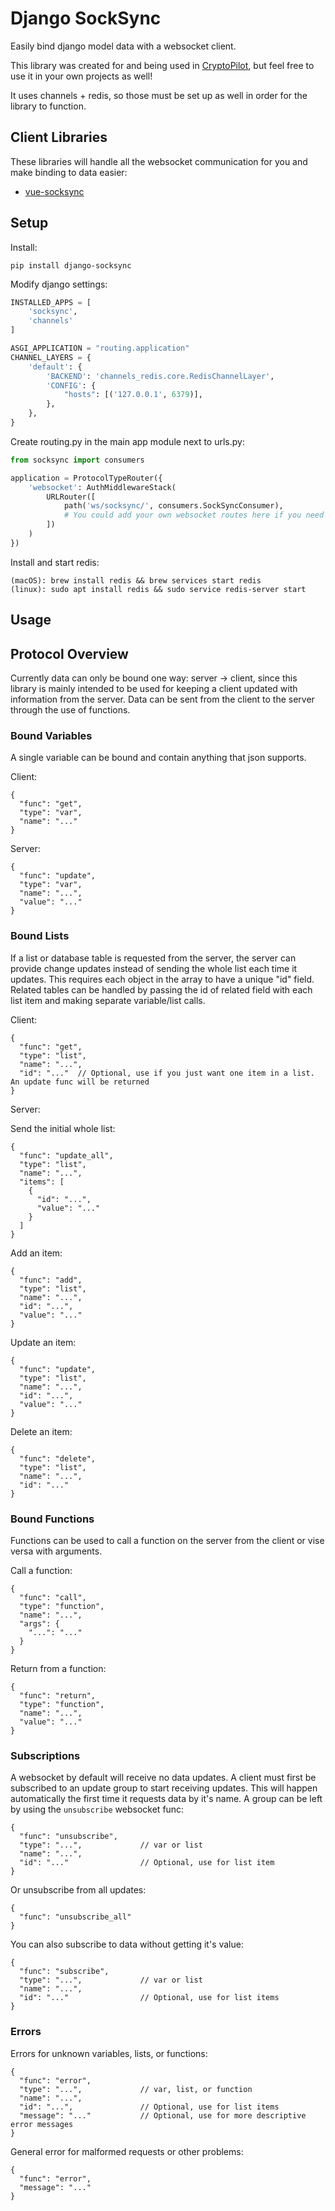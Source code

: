 # Django SockSync
Easily bind django model data with a websocket client.

This library was created for and being used in [CryptoPilot](https://github.com/osum4est/cryptopilot), but feel free
to use it in your own projects as well!

It uses channels + redis, so those must be set up as well in order for the library to function.

## Client Libraries
These libraries will handle all the websocket communication for you and make binding to data easier:
* [vue-socksync](https://github.com/osum4est/vue-socksync)

## Setup
Install:
```
pip install django-socksync
```

Modify django settings:
```python
INSTALLED_APPS = [
    'socksync',
    'channels'
]

ASGI_APPLICATION = "routing.application"
CHANNEL_LAYERS = {
    'default': {
        'BACKEND': 'channels_redis.core.RedisChannelLayer',
        'CONFIG': {
            "hosts": [('127.0.0.1', 6379)],
        },
    },
}
```

Create routing.py in the main app module next to urls.py:
```python
from socksync import consumers

application = ProtocolTypeRouter({
    'websocket': AuthMiddlewareStack(
        URLRouter([
            path('ws/socksync/', consumers.SockSyncConsumer),
            # You could add your own websocket routes here if you need custom ones
        ])
    )
})
```

Install and start redis:
```
(macOS): brew install redis && brew services start redis
(linux): sudo apt install redis && sudo service redis-server start
```

## Usage

## Protocol Overview
Currently data can only be bound one way: server → client, since this library is mainly intended to be used for keeping
a client updated with information from the server. Data can be sent from the client to the server through the use of
functions.

### Bound Variables
A single variable can be bound and contain anything that json supports.

Client:
```json5
{
  "func": "get",
  "type": "var",
  "name": "..."
}
```

Server:
```json5
{
  "func": "update",
  "type": "var",
  "name": "...",
  "value": "..."
}
```

### Bound Lists
If a list or database table is requested from the server, the server can provide change updates instead of sending 
the whole list each time it updates. This requires each object in the array to have a unique "id" field. Related tables
can be handled by passing the id of related field with each list item and making separate variable/list calls.

Client:
```json5
{
  "func": "get",
  "type": "list",
  "name": "...",
  "id": "..."  // Optional, use if you just want one item in a list. An update func will be returned
}
```

Server:

Send the initial whole list:
```json5
{
  "func": "update_all",
  "type": "list",
  "name": "...",
  "items": [
    {
      "id": "...",
      "value": "..."
    }
  ]
}
```

Add an item:
```json5
{
  "func": "add",
  "type": "list",
  "name": "...",
  "id": "...",
  "value": "..."
}
```

Update an item:
```json5
{
  "func": "update",
  "type": "list",
  "name": "...",
  "id": "...",
  "value": "..."
}
```

Delete an item:
```json5
{
  "func": "delete",
  "type": "list",
  "name": "...",
  "id": "..."
}
```

### Bound Functions
Functions can be used to call a function on the server from the client or vise versa with arguments.

Call a function:
```json5
{
  "func": "call",
  "type": "function",
  "name": "...",
  "args": {
    "...": "..."
  }
}
```

Return from a function:
```json5
{
  "func": "return",
  "type": "function",
  "name": "...",
  "value": "..."
}
```

### Subscriptions
A websocket by default will receive no data updates. A client must first be subscribed to an update group to start
receiving updates. This will happen automatically the first time it requests data by it's name. A group can be
left by using the `unsubscribe` websocket func:

```json5
{
  "func": "unsubscribe",
  "type": "...",             // var or list
  "name": "...",
  "id": "..."                // Optional, use for list item
}
```
Or unsubscribe from all updates:
```json5
{
  "func": "unsubscribe_all"
}
```
You can also subscribe to data without getting it's value:
```json5
{
  "func": "subscribe",
  "type": "...",             // var or list
  "name": "...",
  "id": "..."                // Optional, use for list items
}
```

### Errors
Errors for unknown variables, lists, or functions:
```json5
{
  "func": "error",
  "type": "...",             // var, list, or function
  "name": "...",
  "id": "...",               // Optional, use for list items
  "message": "..."           // Optional, use for more descriptive error messages
}
```

General error for malformed requests or other problems:
```json5
{
  "func": "error",
  "message": "..."
}
```
